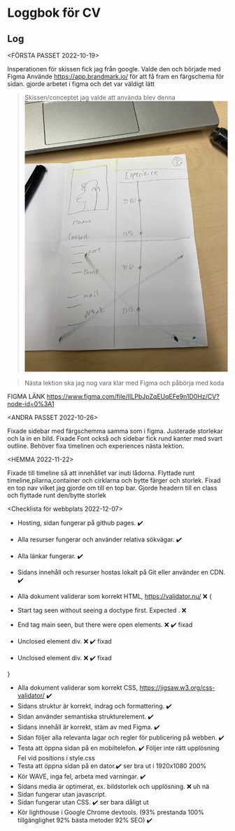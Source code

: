 # Loggbok för CV

## Log

<FÖRSTA PASSET 2022-10-19>

Insperationen för skissen fick jag från google.
Valde den och började med Figma
Använde https://app.brandmark.io/ för att få fram en färgschema för sidan.
gjorde arbetet i figma och det var väldigt lätt


> Skissen/conceptet jag valde att använda blev denna
![Github Logo](/skisser/skiss1.jpg)


> Nästa lektion ska jag nog vara klar med Figma och påbörja med koda




FIGMA LÄNK https://www.figma.com/file/IILPbJpZqEUqEFe9n1D0Hz/CV?node-id=0%3A1 

<ANDRA PASSET 2022-10-26>

Fixade sidebar med färgschemma samma som i figma. Justerade storlekar och la in en bild.
Fixade Font också och sidebar fick rund kanter med svart outline.
Behöver fixa timelinen och experiences nästa lektion.

<HEMMA 2022-11-22>

Fixade till timeline så att innehållet var inuti lådorna. Flyttade runt timeline,pilarna,container och cirklarna och bytte färger och storlek. Fixad en top nav vilket jag gjorde om till en top bar. Gjorde headern till en class och flyttade runt den/bytte storlek


<Checklista för webbplats 2022-12-07> 


- Hosting, sidan fungerar på github pages. ✔️
 - Alla resurser fungerar och använder relativa sökvägar. ✔️
- Alla länkar fungerar. ✔️
- Sidans innehåll och resurser hostas lokalt på Git eller använder en CDN. ✔️
- Alla dokument validerar som korrekt HTML, https://validator.nu/  ❌ {
 
- Start tag seen without seeing a doctype first. Expected <!DOCTYPE html>. ❌ 
 - End tag main seen, but there were open elements. ❌ ✔️ fixad
 - Unclosed element div. ❌ ✔️ fixad
  - Unclosed element div. ❌ ✔️ fixad
 
 }
 
- Alla dokument validerar som korrekt CSS, https://jigsaw.w3.org/css-validator/ ✔️
- Sidans struktur är korrekt, indrag och formattering. ✔️
- Sidan använder semantiska strukturelement. ✔️
- Sidans innehåll är korrekt, stäm av med Figma. ✔️
- Sidan följer alla relevanta lagar och regler för publicering på webben. ✔️
- Testa att öppna sidan på en mobiltelefon. ✔️  Följer inte rätt upplösning Fel vid positions i style.css
- Testa att öppna sidan på en dator.✔️ ser bra ut i 1920x1080 200%
- Kör WAVE, inga fel, arbeta med varningar. ✔️
- Sidans media är optimerat, ex. bildstorlek och upplösning. ❌ uh nä
- Sidan fungerar utan javascript.
- Sidan fungerar utan CSS. ✔️ ser bara dåligt ut
- Kör lighthouse i Google Chrome devtools. (93% prestanda 100% tillgänglighet 92% bästa metoder 92% SEO) ✔️

